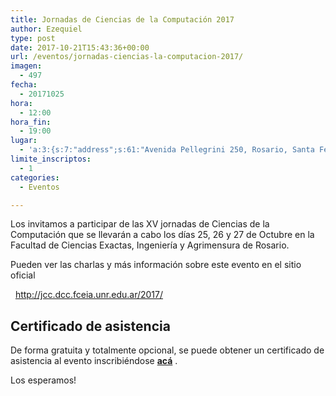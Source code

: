 ```yaml
---
title: Jornadas de Ciencias de la Computación 2017
author: Ezequiel
type: post
date: 2017-10-21T15:43:36+00:00
url: /eventos/jornadas-ciencias-la-computacion-2017/
imagen:
  - 497
fecha:
  - 20171025
hora:
  - 12:00
hora_fin:
  - 19:00
lugar:
  - 'a:3:{s:7:"address";s:61:"Avenida Pellegrini 250, Rosario, Santa Fe Province, Argentina";s:3:"lat";s:18:"-32.95931699999999";s:3:"lng";s:18:"-60.62889899999999";}'
limite_inscriptos:
  - 1
categories:
  - Eventos

---
```

Los invitamos a participar de las XV jornadas de Ciencias de la Computación que se llevarán a cabo los días 25, 26 y 27 de Octubre en la Facultad de Ciencias Exactas, Ingeniería y Agrimensura de Rosario.

Pueden ver las charlas y más información sobre este evento en el sitio oficial

  http://jcc.dcc.fceia.unr.edu.ar/2017/  

Certificado de asistencia
-------------------------

De forma gratuita y totalmente opcional, se puede obtener un certificado de asistencia al evento inscribiéndose **[acá](https://goo.gl/forms/9rnpkkR6zgS96Vn73)** .

Los esperamos!